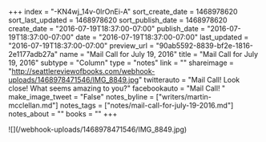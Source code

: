 +++
index = "-KN4wj_14v-0lrOnEi-A"
sort_create_date = 1468978620
sort_last_updated = 1468978620
sort_publish_date = 1468978620
create_date = "2016-07-19T18:37:00-07:00"
publish_date = "2016-07-19T18:37:00-07:00"
date = "2016-07-19T18:37:00-07:00"
last_updated = "2016-07-19T18:37:00-07:00"
preview_url = "90ab5592-8839-bf2e-1816-2e1177adb27a"
name = "Mail Call for July 19, 2016"
title = "Mail Call for July 19, 2016"
subtype = "Column"
type = "notes"
link = ""
shareimage = "http://seattlereviewofbooks.com/webhook-uploads/1468978471546/IMG_8849.jpg"
twitterauto = "Mail Call! Look close! What seems amazing to you?"
facebookauto = "Mail Call! "
make_image_tweet = "False"
notes_byline = ["writers/martin-mcclellan.md"]
notes_tags = ["notes/mail-call-for-july-19-2016.md"]
notes_about = ""
books = ""
+++
<p class="image">![](/webhook-uploads/1468978471546/IMG_8849.jpg)</p>